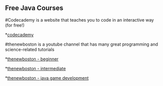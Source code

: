 ## Free Java Courses

#Codecademy is a website that teaches you to code in an interactive way (for free!)

*[codecademy](https://www.codecademy.com/learn/learn-java)

#thenewboston is a youtube channel that has many great programming and science-related tutorials

*[thenewboston - beginner](https://m.youtube.com/playlist?list=PLFE2CE09D83EE3E28)

*[thenewboston - intermediate](https://m.youtube.com/playlist?list=PL27BCE863B6A864E3)

*[thenewboston - java game development](https://m.youtube.com/playlist?list=PLA331A6709F40B79D)

